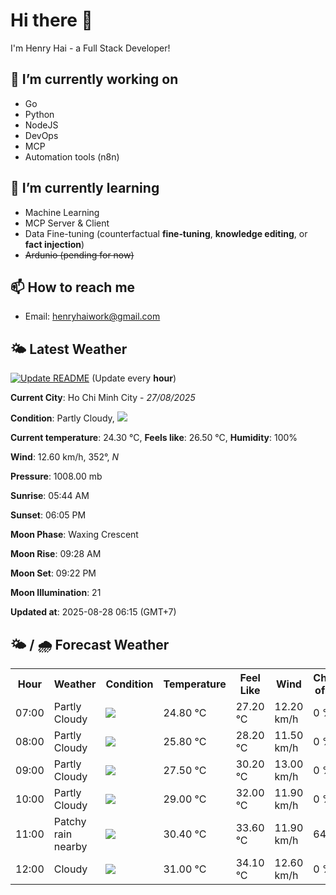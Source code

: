 # Hi there 👋

I'm Henry Hai - a Full Stack Developer!

## 🔭 I’m currently working on

- Go
- Python
- NodeJS
- DevOps
- MCP
- Automation tools (n8n)

## 🌱 I’m currently learning

- Machine Learning
- MCP Server & Client
- Data Fine-tuning (counterfactual **fine‑tuning**, **knowledge editing**, or **fact injection**)
- ~~Ardunio (pending for now)~~

## 📫 How to reach me

- Email: <henryhaiwork@gmail.com>

## 🌤️ Latest Weather
[![Update README](https://github.com/henry0hai/henry0hai/actions/workflows/udpateReadme.yml/badge.svg)](https://github.com/henry0hai/henry0hai/actions/workflows/udpateReadme.yml)
(Update every **hour**)
<!-- CURRENT_WEATHER:START -->
**Current City**: Ho Chi Minh City - *27/08/2025*

**Condition**: Partly Cloudy, <img src="https://cdn.weatherapi.com/weather/64x64/day/116.png"/>

**Current temperature**: 24.30 °C, **Feels like**: 26.50 °C, **Humidity**: 100%

**Wind**: 12.60 km/h, 352°, *N*

**Pressure**: 1008.00 mb

**Sunrise**: 05:44 AM

**Sunset**: 06:05 PM

**Moon Phase**: Waxing Crescent

**Moon Rise**: 09:28 AM

**Moon Set**: 09:22 PM

**Moon Illumination**: 21

**Updated at**: 2025-08-28 06:15 (GMT+7)<!-- CURRENT_WEATHER:END -->

## 🌤️ / 🌧️ Forecast Weather
<!-- FORECAST_WEATHER:START -->
<table>
		<tr>
			<th>Hour</th>
			<th>Weather</th>
			<th>Condition</th>
			<th>Temperature</th>
			<th>Feel Like</th>
			<th>Wind</th>
			<th>Chance of Rain</th>
		</tr>
				<tr>
					<td>07:00</td>
					<td>Partly Cloudy </td>
					<td><img src='https://cdn.weatherapi.com/weather/64x64/day/116.png'/></td>
					<td>24.80 °C</td>
					<td>27.20 °C</td>
					<td>12.20 km/h</td>
					<td>0 %</td>
				</tr>
				<tr>
					<td>08:00</td>
					<td>Partly Cloudy </td>
					<td><img src='https://cdn.weatherapi.com/weather/64x64/day/116.png'/></td>
					<td>25.80 °C</td>
					<td>28.20 °C</td>
					<td>11.50 km/h</td>
					<td>0 %</td>
				</tr>
				<tr>
					<td>09:00</td>
					<td>Partly Cloudy </td>
					<td><img src='https://cdn.weatherapi.com/weather/64x64/day/116.png'/></td>
					<td>27.50 °C</td>
					<td>30.20 °C</td>
					<td>13.00 km/h</td>
					<td>0 %</td>
				</tr>
				<tr>
					<td>10:00</td>
					<td>Partly Cloudy </td>
					<td><img src='https://cdn.weatherapi.com/weather/64x64/day/116.png'/></td>
					<td>29.00 °C</td>
					<td>32.00 °C</td>
					<td>11.90 km/h</td>
					<td>0 %</td>
				</tr>
				<tr>
					<td>11:00</td>
					<td>Patchy rain nearby</td>
					<td><img src='https://cdn.weatherapi.com/weather/64x64/day/176.png'/></td>
					<td>30.40 °C</td>
					<td>33.60 °C</td>
					<td>11.90 km/h</td>
					<td>64 %</td>
				</tr>
				<tr>
					<td>12:00</td>
					<td>Cloudy </td>
					<td><img src='https://cdn.weatherapi.com/weather/64x64/day/119.png'/></td>
					<td>31.00 °C</td>
					<td>34.10 °C</td>
					<td>12.60 km/h</td>
					<td>0 %</td>
				</tr>
</table>
<!-- FORECAST_WEATHER:END -->
